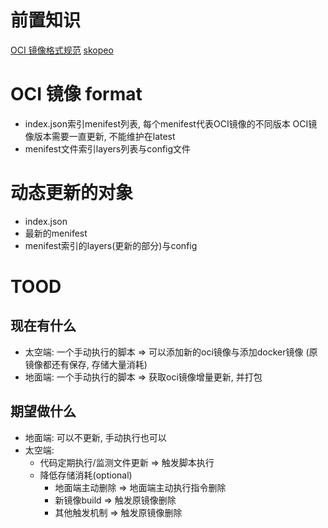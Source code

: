 # 前置知识
[OCI 镜像格式规范](https://www.rectcircle.cn/posts/oci-image-spec)
[skopeo](https://github.com/containers/skopeo)

# OCI 镜像 format
- index.json索引menifest列表, 每个menifest代表OCI镜像的不同版本
    OCI镜像版本需要一直更新, 不能维护在latest
- menifest文件索引layers列表与config文件
    
# 动态更新的对象
- index.json
- 最新的menifest
- menifest索引的layers(更新的部分)与config

# TOOD
## 现在有什么
- 太空端: 一个手动执行的脚本 => 可以添加新的oci镜像与添加docker镜像 (原镜像都还有保存, 存储大量消耗)
- 地面端: 一个手动执行的脚本 => 获取oci镜像增量更新, 并打包

## 期望做什么
- 地面端: 可以不更新, 手动执行也可以
- 太空端: 
  - 代码定期执行/监测文件更新 => 触发脚本执行
  - 降低存储消耗(optional)
    - 地面端主动删除 => 地面端主动执行指令删除
    - 新镜像build => 触发原镜像删除
    - 其他触发机制 => 触发原镜像删除